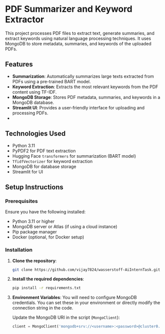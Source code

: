 # PDF Summarizer and Keyword Extractor

This project processes PDF files to extract text, generate summaries, and extract keywords using natural language processing techniques. It uses MongoDB to store metadata, summaries, and keywords of the uploaded PDFs.

## Features
- **Summarization**: Automatically summarizes large texts extracted from PDFs using a pre-trained BART model.
- **Keyword Extraction**: Extracts the most relevant keywords from the PDF content using TF-IDF.
- **MongoDB Storage**: Stores PDF metadata, summaries, and keywords in a MongoDB database.
- **Streamlit UI**: Provides a user-friendly interface for uploading and processing PDFs.
- 
## Technologies Used
- Python 3.11
- PyPDF2 for PDF text extraction
- Hugging Face `transformers` for summarization (BART model)
- `TfidfVectorizer` for keyword extraction
- MongoDB for database storage
- Streamlit for UI

## Setup Instructions

### Prerequisites
Ensure you have the following installed:
- Python 3.11 or higher
- MongoDB server or Atlas (if using a cloud instance)
- Pip package manager
- Docker (optional, for Docker setup)

### Installation

1. **Clone the repository**:
    ```bash
    git clone https://github.com/vijay7824/wasserstoff-AiInternTask.git
    ```

2. **Install the required dependencies**:
    ```bash
    pip install -r requirements.txt
    ```

3. **Environment Variables**:
   You will need to configure MongoDB credentials. You can set these in your environment or directly modify the connection string in the code.

   Update the MongoDB URI in the script (`MongoClient`):
   ```python
   client = MongoClient('mongodb+srv://<username>:<password>@cluster0.mongodb.net/?retryWrites=true&w=majority')
